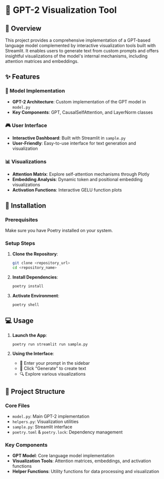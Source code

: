 # 🤖 GPT-2 Visualization Tool

## 🎯 Overview
This project provides a comprehensive implementation of a GPT-based language model complemented by interactive visualization tools built with Streamlit. It enables users to generate text from custom prompts and offers insightful visualizations of the model's internal mechanisms, including attention matrices and embeddings.

## ✨ Features

### 🧠 Model Implementation
- **GPT-2 Architecture**: Custom implementation of the GPT model in `model.py`
- **Key Components**: GPT, CausalSelfAttention, and LayerNorm classes

### 🎮 User Interface
- **Interactive Dashboard**: Built with Streamlit in `sample.py`
- **User-Friendly**: Easy-to-use interface for text generation and visualization

### 📊 Visualizations
- **Attention Matrix**: Explore self-attention mechanisms through Plotly
- **Embedding Analysis**: Dynamic token and positional embedding visualizations
- **Activation Functions**: Interactive GELU function plots

## 🚀 Installation

### Prerequisites
Make sure you have Poetry installed on your system.

### Setup Steps
1. **Clone the Repository**:
    ```bash
    git clone <repository_url>
    cd <repository_name>
    ```

2. **Install Dependencies**:
    ```bash
    poetry install
    ```

3. **Activate Environment**:
    ```bash
    poetry shell
    ```

## 💻 Usage

1. **Launch the App**:
    ```bash
    poetry run streamlit run sample.py
    ```

2. **Using the Interface**:
    - 📝 Enter your prompt in the sidebar
    - 🎲 Click "Generate" to create text
    - 🔍 Explore various visualizations

## 📁 Project Structure

### Core Files
- `model.py`: Main GPT-2 implementation
- `helpers.py`: Visualization utilities
- `sample.py`: Streamlit interface
- `poetry.toml` & `poetry.lock`: Dependency management

### Key Components
- **GPT Model**: Core language model implementation
- **Visualization Tools**: Attention matrices, embeddings, and activation functions
- **Helper Functions**: Utility functions for data processing and visualization